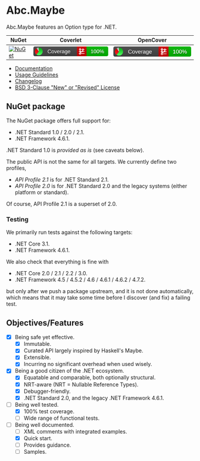 # Abc.Maybe

Abc.Maybe features an Option type for .NET.

|NuGet|Coverlet|OpenCover|
|-----|--------|---------|
| [![NuGet](https://img.shields.io/nuget/v/Abc.Maybe.svg)](https://www.nuget.org/packages/Abc.Maybe/) | [![Coverlet](./__/coverlet.svg)](./__/coverlet.txt) | [![OpenCover](./__/opencover.svg)](./__/opencover.txt) |

- [Documentation](doc/README.md)
- [Usage Guidelines](doc/usage-guidelines.md)
- [Changelog](CHANGELOG)
- [BSD 3-Clause "New" or "Revised" License](LICENSE)

## NuGet package

The NuGet package offers full support for:
- .NET Standard 1.0 / 2.0 / 2.1.
- .NET Framework 4.6.1.

.NET Standard 1.0 is _provided as is_ (see caveats below).

The public API is not the same for all targets. We currently define two profiles,
- _API Profile 2.1_ is for .NET Standard 2.1.
- _API Profile 2.0_ is for .NET Standard 2.0 and the legacy systems (either
  platform or standard).

Of course, API Profile 2.1 is a superset of 2.0.

### Testing

We primarily run tests against the following targets:
- .NET Core 3.1.
- .NET Framework 4.6.1.

We also check that everything is fine with
- .NET Core 2.0 / 2.1 / 2.2 / 3.0.
- .NET Framework 4.5 / 4.5.2 / 4.6 / 4.6.1 / 4.6.2 / 4.7.2.

but only after we push a package upstream, and it is not done automatically,
which means that it may take some time before I discover (and fix) a failing test.

## Objectives/Features

- [x] Being safe yet effective.
  - [x] Immutable.
  - [x] Curated API largely inspired by Haskell's Maybe.
  - [x] Extensible.
  - [x] Incurring no significant overhead when used wisely.
- [x] Being a good citizen of the .NET ecosystem.
  - [x] Equatable and comparable, both optionally structural.
  - [x] NRT-aware (NRT = Nullable Reference Types).
  - [x] Debugger-friendly.
  - [x] .NET Standard 2.0, and the legacy .NET Framework 4.6.1.
- [ ] Being well tested.
  - [x] 100% test coverage.
  - [ ] Wide range of functional tests.
- [ ] Being well documented.
  - [ ] XML comments with integrated examples.
  - [x] Quick start.
  - [ ] Provides guidance.
  - [ ] Samples.
